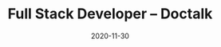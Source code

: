 ---
title: Full Stack Developer – Doctalk
date: 2020-11-30
ongoing: true
thumbnail: doctalk-thumb
blurb: I'm helping Doctalk build an authenticated online space for physicians to collaborate with each other and organizations
# Built a wiki with <a target="_blank" rel="noopener noreferrer" href="https://en.wikipedia.org/wiki/WYSIWYG">WYSIWYG</a> editing and change tracking to help medical residents collaborate on notes. Added features to the existing Doctalk platform.
# Brought X new users to our platform, growing the user-base by Y percent.
tags: [react, redux, django, postgresql, heroku]
# , prosemirror, cypress
eventType: job
---